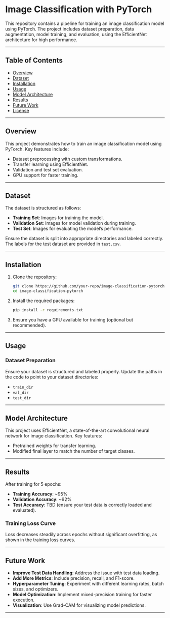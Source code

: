 # Image Classification with PyTorch

This repository contains a pipeline for training an image classification model using PyTorch. The project includes dataset preparation, data augmentation, model training, and evaluation, using the EfficientNet architecture for high performance.

---

## Table of Contents
- [Overview](#overview)
- [Dataset](#dataset)
- [Installation](#installation)
- [Usage](#usage)
- [Model Architecture](#model-architecture)
- [Results](#results)
- [Future Work](#future-work)
- [License](#license)

---

## Overview
This project demonstrates how to train an image classification model using PyTorch. Key features include:
- Dataset preprocessing with custom transformations.
- Transfer learning using EfficientNet.
- Validation and test set evaluation.
- GPU support for faster training.

---

## Dataset

The dataset is structured as follows:
- **Training Set**: Images for training the model.
- **Validation Set**: Images for model validation during training.
- **Test Set**: Images for evaluating the model’s performance.

Ensure the dataset is split into appropriate directories and labeled correctly. The labels for the test dataset are provided in `test.csv`.

---

## Installation

1. Clone the repository:
   ```bash
   git clone https://github.com/your-repo/image-classification-pytorch.git
   cd image-classification-pytorch
   ```

2. Install the required packages:
   ```bash
   pip install -r requirements.txt
   ```

3. Ensure you have a GPU available for training (optional but recommended).

---

## Usage

### Dataset Preparation
Ensure your dataset is structured and labeled properly. Update the paths in the code to point to your dataset directories:
- `train_dir`
- `val_dir`
- `test_dir`

---

## Model Architecture
This project uses EfficientNet, a state-of-the-art convolutional neural network for image classification. Key features:
- Pretrained weights for transfer learning.
- Modified final layer to match the number of target classes.

---

## Results
After training for 5 epochs:
- **Training Accuracy**: ~95%
- **Validation Accuracy**: ~92%
- **Test Accuracy**: TBD (ensure your test data is correctly loaded and evaluated).

### Training Loss Curve
Loss decreases steadily across epochs without significant overfitting, as shown in the training loss curves.

---

## Future Work
- **Improve Test Data Handling**: Address the issue with test data loading.
- **Add More Metrics**: Include precision, recall, and F1-score.
- **Hyperparameter Tuning**: Experiment with different learning rates, batch sizes, and optimizers.
- **Model Optimization**: Implement mixed-precision training for faster execution.
- **Visualization**: Use Grad-CAM for visualizing model predictions.

---
